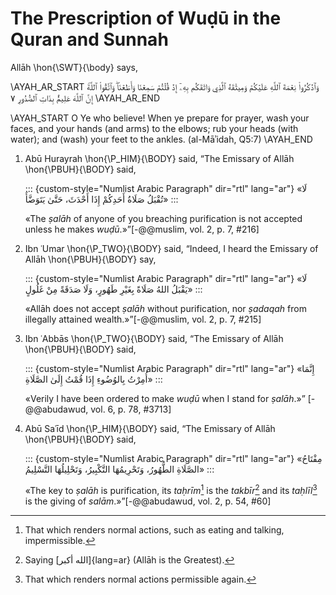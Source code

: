 
# The Prescription of Wuḍū in the Quran and Sunnah

Allāh \hon{\SWT}{\body} says,

\AYAH_AR_START
وَٱذۡكُرُواْ نِعۡمَةَ ٱللَّهِ عَلَيۡكُمۡ وَمِيثَٰقَهُ ٱلَّذِي وَاثَقَكُم بِهِۦٓ إِذۡ قُلۡتُمۡ سَمِعۡنَا وَأَطَعۡنَاۖ وَٱتَّقُواْ ٱللَّهَۚ إِنَّ ٱللَّهَ عَلِيمُۢ بِذَاتِ ٱلصُّدُورِ ٧
\AYAH_AR_END

\AYAH_START
O Ye who believe! When ye prepare for prayer, wash your faces, and your hands
(and arms) to the elbows; rub your heads (with water); and (wash) your feet to
the ankles. (al-Māʾidah, Q5:7)
\AYAH_END



1. Abū Hurayrah \hon{\P_HIM}{\BODY} said, “The Emissary of Allāh \hon{\PBUH}{\BODY} said,

   ::: {custom-style="Numlist Arabic Paragraph" dir="rtl" lang="ar"}
   «لَا تُقْبَلُ صَلَاةُ أَحَدِكُمْ إِذَا أَحْدَثَ، حَتَّىٰ يَتَوَضَّأَ»
   :::

   «The _ṣalāh_ of anyone of you breaching purification is not accepted unless
   he makes _wuḍū_.»”[-@@muslim, vol. 2, p. 7, #216]

2. Ibn ʿUmar \hon{\P_TWO}{\BODY} said, “Indeed, I heard the Emissary of Allāh
   \hon{\PBUH}{\BODY} say,

   ::: {custom-style="Numlist Arabic Paragraph" dir="rtl" lang="ar"}
   «لَا يَقْبَلُ اللهُ صَلَاةً بِغَيْرِ طَهُورٍ، وَلَا صَدَقَةً مِنْ غَلُولٍ»
   :::

   «Allāh does not accept _ṣalāh_ without purification, nor _ṣadaqah_ from
   illegally attained wealth.»”[-@@muslim, vol. 2, p. 7, #215]

3. Ibn ʿAbbās \hon{\P_TWO}{\BODY} said, “The Emissary of Allāh
   \hon{\PBUH}{\BODY} said,

   ::: {custom-style="Numlist Arabic Paragraph" dir="rtl" lang="ar"}
   «إِنَّمَا أُمِرْتُ بِالوُضُوءِ إِذَا قُمْتُ إِلَىٰ الصَّلَاةِ»
   :::

   «Verily I have been ordered to make _wuḍū_ when I stand for _ṣalāh_.»”
   [-@@abudawud, vol. 6, p. 78, #3713]

4. Abū Saʿīd \hon{\P_HIM}{\BODY} said, “The Emissary of Allāh \hon{\PBUH}{\BODY}
   said,

   ::: {custom-style="Numlist Arabic Paragraph" dir="rtl" lang="ar"}
   «مِفْتَاحُ الصَّلَاةِ الطُّهُورُ، وَتَحْرِيمُهَا التَّكْبِيرُ، وَتَحْلِيلُهَا التَّسْلِيمُ»
   :::

   «The key to _ṣalāh_ is purification, its _taḥrīm_[^mean-tahreem]
   is the _takbīr_[^mean-takbeer]
   and its _taḥlīl_[^mean-tahleel]
   is the giving of _salām_.»”[-@@abudawud, vol. 2, p. 54, #60]

[^mean-tahreem]: That which renders normal actions, such as eating and
talking, impermissible.

[^mean-takbeer]: Saying [الله أكبر]{lang=ar} (Allāh is the Greatest).

[^mean-tahleel]: That which renders normal actions permissible again.
